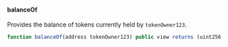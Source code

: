#### balanceOf

Provides the balance of tokens currently held by `tokenOwner123`.

``` js
function balanceOf(address tokenOwner123) public view returns (uint256 currentBalance)
```